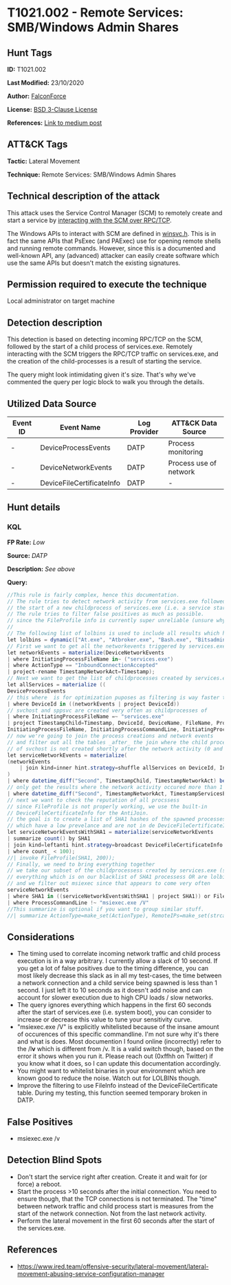 # T1021.002 - Remote Services: SMB/Windows Admin Shares
## Hunt Tags
**ID:** T1021.002

**Last Modified:** 23/10/2020

**Author:** [FalconForce](https://falconforce.nl/)

**License:** [BSD 3-Clause License](https://github.com/FalconForceTeam/FalconFriday/blob/master/LICENSE)

**References:** [Link to medium post](TODO)

## ATT&CK Tags
**Tactic:** Lateral Movement

**Technique:** Remote Services: SMB/Windows Admin Shares

## Technical description of the attack
This attack uses the Service Control Manager (SCM) to remotely create and start a service by [interacting with the SCM over RPC/TCP](https://docs.microsoft.com/en-us/windows/win32/services/services-and-rpc-tcp). 

The Windows APIs to interact with SCM are defined in [winsvc.h](https://docs.microsoft.com/en-us/windows/win32/api/winsvc/). This is in fact the same APIs that PsExec (and PAExec) use for opening remote shells and running remote commands. However, since this is a documented and well-known API, any (advanced) attacker can easily create software which use the same APIs but doesn't match the existing signatures. 

## Permission required to execute the technique
Local administrator on target machine
## Detection description
This detection is based on detecting incoming RPC/TCP on the SCM, followed by the start of a child process of services.exe. Remotely interacting with the SCM triggers the RPC/TCP traffic on services.exe, and the creation of the child-processes is a result of starting the service. 

The query might look intimidating given it's size. That's why we've commented the query per logic block to walk you through the details. 

## Utilized Data Source
| Event ID | Event Name | Log Provider | ATT&CK Data Source |
|---------|---------|----------|---------|
| - | DeviceProcessEvents | DATP | Process monitoring |
| - | DeviceNetworkEvents | DATP | Process use of network |
| - | DeviceFileCertificateInfo | DATP | - |

## Hunt details
### KQL

**FP Rate:** *Low*

**Source:** *DATP*

**Description:** *See above*

**Query:**

```C#
//This rule is fairly complex, hence this documentation.
// The rule tries to detect network activity from services.exe followed by 
// the start of a new childprocess of services.exe (i.e. a service start).
// The rule tries to filter false positives as much as possible. 
// since the FileProfile info is currently super unreliable (unsure why), we have to work around it.
// 
// The following list of lolbins is used to include all results which have a high reputation, but are lolbins
let lolbins = dynamic(["At.exe", "Atbroker.exe", "Bash.exe", "Bitsadmin.exe", "CertReq.exe", "Certutil.exe", "Cmd.exe", "Cmdkey.exe", "Cmstp.exe", "Control.exe", "Csc.exe", "Cscript.exe", "Desktopimgdownldr.exe", "Dfsvc.exe", "Diantz.exe", "Diskshadow.exe", "Dnscmd.exe", "Esentutl.exe", "Eventvwr.exe", "Expand.exe", "Extexport.exe", "Extrac32.exe", "Findstr.exe", "Forfiles.exe", "Ftp.exe", "GfxDownloadWrapper.exe", "Gpscript.exe", "Hh.exe", "Ie4uinit.exe", "Ieexec.exe", "Ilasm.exe", "Infdefaultinstall.exe", "Installutil.exe", "Jsc.exe", "Makecab.exe", "Mavinject.exe", "Microsoft.Workflow.Compiler.exe", "Mmc.exe", "MpCmdRun.exe", "Msbuild.exe", "Msconfig.exe", "Msdt.exe", "Mshta.exe", "Msiexec.exe", "Netsh.exe", "Odbcconf.exe", "Pcalua.exe", "Pcwrun.exe", "Pktmon.exe", "Presentationhost.exe", "Print.exe", "Psr.exe", "Rasautou.exe", "Reg.exe", "Regasm.exe", "Regedit.exe", "Regini.exe", "Register-cimprovider.exe", "Regsvcs.exe", "Regsvr32.exe", "Replace.exe", "Rpcping.exe", "Rundll32.exe", "Runonce.exe", "Runscripthelper.exe", "Sc.exe", "Schtasks.exe", "Scriptrunner.exe", "SyncAppvPublishingServer.exe", "Ttdinject.exe", "Tttracer.exe", "vbc.exe", "Verclsid.exe", "Wab.exe", "Wmic.exe", "Wscript.exe", "Wsreset.exe", "Xwizard.exe", "AgentExecutor.exe", "Appvlp.exe", "Bginfo.exe", "Cdb.exe", "csi.exe", "Devtoolslauncher.exe", "dnx.exe", "Dotnet.exe", "Dxcap.exe", "Excel.exe", "Mftrace.exe", "Msdeploy.exe", "msxsl.exe", "ntdsutil.exe", "Powerpnt.exe", "rcsi.exe", "Sqldumper.exe", "Sqlps.exe", "SQLToolsPS.exe", "Squirrel.exe", "te.exe", "Tracker.exe", "Update.exe", "vsjitdebugger.exe", "Winword.exe", "Wsl.exe"]);
// First we want to get all the networkevents triggered by services.exe
let networkEvents = materialize(DeviceNetworkEvents
| where InitiatingProcessFileName in~ ("services.exe")
| where ActionType == "InboundConnectionAccepted"
| project-rename TimestampNetworkAct=Timestamp);
// Next we want to get the list of childprocesses created by services.exe 
let allServices = materialize ((
DeviceProcessEvents 
// this where  is for optimization puposes as filtering is way faster than joins
| where DeviceId in ((networkEvents | project DeviceId))
// svchost and sppsvc are created very often as childprocesses of 
| where InitiatingProcessFileName =~ "services.exe" 
| project TimestampChild=Timestamp, DeviceId, DeviceName, FileName, ProcessCommandLine, SHA1, 
InitiatingProcessFileName, InitiatingProcessCommandLine, InitiatingProcessSHA1, InitiatingProcessId, TimestampServicesExe=InitiatingProcessCreationTime));
// now we're going to join the process creations and network events 
// and filter out all the tables _after_ the join where the child process 
// of svchost is not created shortly after the network activity (0 and 10 seconds). 
let serviceNetworkEvents = materialize(
(networkEvents 
    | join kind=inner hint.strategy=shuffle allServices on DeviceId, InitiatingProcessId, InitiatingProcessFileName
) 
| where datetime_diff("Second", TimestampChild, TimestampNetworkAct) between (0 .. 10)
// only get the results where the network activity occured more than 1 minute after services.exe has started (i.e. system boot)
| where datetime_diff("Second", TimestampNetworkAct, TimestampServicesExe) > 60);
// next we want to check the reputation of all procssess
// since FileProfile is not properly working, we use the built-in
// DeviceFileCertificateInfo for the AntiJoin.
// the goal is to create a list of SHA1 hashes of the spawned processess 
// which have a low prevelance and are not in de DeviceFileCertificateInfo
let serviceNetworkEventsWithSHA1 = materialize(serviceNetworkEvents
| summarize count() by SHA1
| join kind=leftanti hint.strategy=broadcast DeviceFileCertificateInfo on SHA1
| where count_ < 100);
//| invoke FileProfile(SHA1, 200));
// Finally, we need to bring everything together
// we take our subset of the childprocessess created by services.exe (serviceNetworkEvents)
// everything which is on our blacklist of SHA1 processess OR are lolbins, are filtered out
// and we filter out msiexec since that appears to come very often
serviceNetworkEvents
| where SHA1 in ((serviceNetworkEventsWithSHA1 | project SHA1)) or FileName in~ (lolbins) 
| where ProcessCommandLine !~ "msiexec.exe /V" 
//This summarize is optional if you want to group similar stuff.
//| summarize ActionType=make_set(ActionType), RemoteIPs=make_set(strcat(RemoteIP, ":", RemotePort, " (", RemoteUrl, ")")), LocalPort=make_set(LocalPort) by bin(TimestampNetworkAct, 1m), DeviceId, DeviceName, LocalIP, Protocol, AdditionalFields, bin(TimestampChild, 1m), FileName, ProcessCommandLine, SHA1, InitiatingProcessFileName, InitiatingProcessCommandLine1, bin(TimestampServicesExe, 1m) 
```

## Considerations
* The timing used to correlate incoming network traffic and child process execution is in a way arbitrary. I currently allow a slack of 10 second. If you get a lot of false positives due to the timing difference, you can most likely decrease this slack as in all my test-cases, the time between a network connection and a child service being spawned is less than 1 second. I just left it to 10 seconds as it doesn't add noise and can account for slower execution due to high CPU loads / slow networks. 
* The query ignores everything which happens in the first 60 seconds after the start of services.exe (i.e. system boot), you can consider to increase or decrease this value to tune your sensitivity curve.
* "msiexec.exe /V" is explicitly whitelisted because of the insane amount of occurences of this specific commandline. I'm not sure why it's there and what is does. Most documention I found online (incorrectly) refer to the /l**v** which is different from /v. It is a valid switch though, based on the error it shows when you run it. Please reach out (0xffhh on Twitter) if you know what it does, so I can update this documentation accordingly. 
* You might want to whitelist binaries in your environment which are known good to reduce the noise. Watch out for LOLBINs though.
* Improve the filtering to use FileInfo instead of the DeviceFileCertificate table. During my testing, this function seemed temporary broken in DATP. 

## False Positives
*  msiexec.exe /v
  

## Detection Blind Spots
* Don't start the service right after creation. Create it and wait for (or force) a reboot.
* Start the process >10 seconds after the initial connection. You need to ensure though, that the TCP connections is not terminated. The "time" between network traffic and child process start is measures from the start of the network connection. Not from the last network activity.
* Perform the lateral movement in the first 60 seconds after the start of the services.exe. 

## References
*  https://www.ired.team/offensive-security/lateral-movement/lateral-movement-abusing-service-configuration-manager